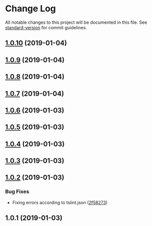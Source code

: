 # Change Log

All notable changes to this project will be documented in this file. See [standard-version](https://github.com/conventional-changelog/standard-version) for commit guidelines.

<a name="1.0.10"></a>
## [1.0.10](https://github.com/microcipcip/styled-components-media-query/compare/v1.0.9...v1.0.10) (2019-01-04)



<a name="1.0.9"></a>
## [1.0.9](https://github.com/microcipcip/styled-components-media-query/compare/v1.0.8...v1.0.9) (2019-01-04)



<a name="1.0.8"></a>
## [1.0.8](https://github.com/microcipcip/styled-components-media-query/compare/v1.0.7...v1.0.8) (2019-01-04)



<a name="1.0.7"></a>
## [1.0.7](https://github.com/microcipcip/styled-components-media-query/compare/v1.0.6...v1.0.7) (2019-01-04)



<a name="1.0.6"></a>
## [1.0.6](https://github.com/microcipcip/styled-components-media-query/compare/v1.0.5...v1.0.6) (2019-01-03)



<a name="1.0.5"></a>
## [1.0.5](https://github.com/microcipcip/styled-components-media-query/compare/v1.0.4...v1.0.5) (2019-01-03)



<a name="1.0.4"></a>
## [1.0.4](https://github.com/microcipcip/styled-components-media-query/compare/v1.0.3...v1.0.4) (2019-01-03)



<a name="1.0.3"></a>
## [1.0.3](https://github.com/microcipcip/styled-components-media-query/compare/v1.0.2...v1.0.3) (2019-01-03)



<a name="1.0.2"></a>
## [1.0.2](https://github.com/microcipcip/styled-components-mq/compare/v1.0.1...v1.0.2) (2019-01-03)


### Bug Fixes

* Fixing errors according to tslint.json ([2f58273](https://github.com/microcipcip/styled-components-mq/commit/2f58273))



<a name="1.0.1"></a>
## 1.0.1 (2019-01-03)
